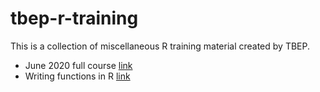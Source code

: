
# tbep-r-training

This is a collection of miscellaneous R training material created by TBEP.  

* June 2020 full course [link](https://tbep-tech.github.io/tbep-r-training/index.html)
* Writing functions in R [link](https://tbep-tech.github.io/tbep-r-training/functions.html)

